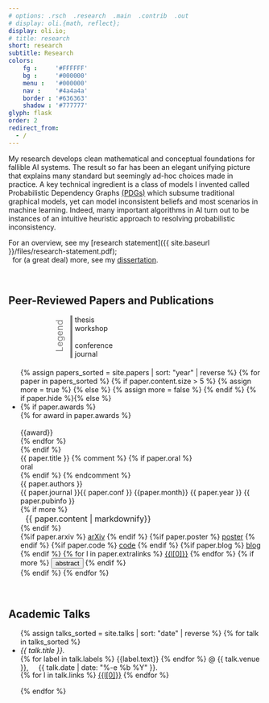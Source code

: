 ```yaml
---
# options: .rsch  .research  .main  .contrib  .out
# display: oli.{math, reflect};
display: oli.io;
# title: research
short: research
subtitle: Research
colors: 
    fg :     '#FFFFFF'
    bg :     '#000000'
    menu :   '#000000'
    nav :    '#4a4a4a'
    border : '#636363'
    shadow : '#777777'
glyph: flask
order: 2
redirect_from:
  - /
---
```



<!-- <h1> Research </h1> -->
<p style="max-width:85ch;">
<!-- I develop clean mathematical foundations for fallable agents.
My work spans machine learning, probabilistic graphical models, information theory, programming languages, category theory, and logic. -->
<!-- My research aims to develop clean, intuitive, and conceptually rich mathematical foundations for agents that are well-suited to modern AI systems.  -->
<!-- My research develops clean and conceptually rich mathematical foundations for AI systems.  -->
My research develops clean mathematical and conceptual foundations for fallible AI systems.
<!-- % I do this by drawing from commonalities across the wide range of fields in which I have expertise, including probabilistic graphical models, information theory, category theory, logic, differential geometry, and machine learning.
% Much of the work I have done in my PhD revolves around a knowledge representation I invented, called a Probabilistic Dependency Graph. -->
The result so far has been an elegant unifying picture that explains many standard but seemingly ad-hoc choices made in practice.
A key technical ingredient is a class of models I invented called
<!-- [Probabilistic Dependency Graphs (PDGs)](https://orichardson.github.io/pdg/), -->
<!-- <a class="paper" href="https://arxiv.org/abs/2012.10800">Probabilistic Dependency Graphs</a> <a href="https://orichardson.github.io/pdg/">(PDGs)</a> -->
Probabilistic Dependency Graphs <a href="https://orichardson.github.io/pdg/">(PDGs)</a>
which
<!-- <a class="paper" href="https://arxiv.org/abs/2012.10800"> -->
subsume traditional graphical models,
<!-- </a> -->
<!-- and admit <a class="paper" href="https://arxiv.org/abs/2311.05580">similarly expensive inference procedures</a>, -->
<!-- yet can model inconsistent beliefs and <a class="paper" href="https://arxiv.org/abs/2202.11862">most scenarios in machine learning</a>.  -->
yet can model inconsistent beliefs and most scenarios in machine learning. 
<!-- This leads to a simple -->
Indeed, many important algorithms in AI turn out to be instances of an intuitive heuristic approach to resolving probabilistic inconsistency. 
</p> 

<!-- The hope is that a principled approach  -->

For an overview, see my 
[research statement]({{ site.baseurl }}/files/research-statement.pdf);  
    &nbsp;&nbsp;for (a great deal) more, see
    <!-- [dissertation]({{ site.baseurl }}/files/oli-dissertation.pdf) -->
    my <span class="thesis-type">
        <a href="{{site.baseurl}}/files/oli-dissertation.pdf" style="color: color-mix(in srgb, var(--accent-color), white 30%) ;">dissertation</a></span>.

<br>

<h2>
<!-- <input class="search" size=13 oninput="this.size = this.value.length" style="background: none; text-align:center;" 
    value="Peer-Reviewed" />  &nbsp; -->
Peer-Reviewed
Papers and Publications 
</h2>

<!-- Legend: -->
<div style="margin-bottom:20px;margin-left:70px;">
    <div style="rotate:-90deg;display:inline-block; color:gray; font-size:large;margin-right:-15px;">Legend</div>
    <div style="display:inline-block;vertical-align:middle;border-left:4px solid gray;padding-left:5px">
        <!-- TODO: make this into a loop... -->
        <div class="thesis-type legenditem">
            <span><i class="fa fa-file" aria-hidden="true"></i></span>
            thesis
        </div>
        <!-- <br> -->
        <div class="workshop-type legenditem">
            <span><i class="fa fa-file" aria-hidden="true"></i></span>
            workshop
        </div>
        <br>
        <div class="conference-type legenditem">
            <span><i class="fa fa-file" aria-hidden="true"></i></span>
            conference
        </div>
        <!-- <br> -->
        <div class="journal-type legenditem">
            <span><i class="fa fa-file" aria-hidden="true"></i></span>
            journal
        </div>
    </div>
</div>



<!-- <h3> Conference Papers </h3> -->
<ul class='paperlist'>
{% assign papers_sorted = site.papers | sort: "year" | reverse %}
{% for paper in papers_sorted %}
{% if paper.content.size > 5 %} {% assign more = true %} {% else %} {% assign more = false %} {% endif %}
{% if paper.hide %}{% else %}
<li class="{{paper.type}}-type accordion-panel">
    {% if paper.awards %}
    <div class="special-tags">
    {% for award in paper.awards %} 
        <div class="special-tag">
            <i class="fa-solid fa-certificate"></i><br/>
            <div class="special-tag-text">{{award}}</div>
        </div>
    {% endfor %}
    </div>
    {% endif %}
    <!-- <b>{{paper.title}}</b><br/> -->
    <!-- <span class="papertitle hangingindent">{{ paper.title }} </span> -->
    <div class="papertitle hangingindent {% if more %}toggle-bbutton{% endif %}">{{ paper.title }}
        {% comment %}
        {% if paper.oral %} 
        <span class="special-tag">
            <i class="fa-solid fa-certificate"></i><br/>
            <div class="special-tag-text">oral</div>
        </span>
        {% endif %}
        {% endcomment %}
    </div>
        <!-- <br/> -->
    <div class="paper-descr {% if more %}toggle-bbutton{% endif %}">
        {{ paper.authors }}
        <br/>
        {{ paper.journal }}{{ paper.conf }} {{paper.month}} {{ paper.year }} {{ paper.pubinfo }}
        <br/>
    </div>
    {% if more %}<div class="extra-content" style="margin-left:10px;font-size:initial;">
        {{ paper.content | markdownify}}
    </div>{% endif %}
    <div class="button-div">
        {%if paper.arxiv %}  <a href="{{paper.arxiv | relative_url}}" class="textbuttonlink">arXiv</a>   {% endif %}
        {%if paper.poster %} <a href="{{paper.poster | relative_url}}" class="textbuttonlink">poster</a>   {% endif %}
        {%if paper.code %}   <a href="{{paper.code | relative_url}}" class="textbuttonlink">code</a>   {% endif %}
        {%if paper.blog %}   <a href="{{paper.blog | relative_url}}" class="textbuttonlink">blog</a>   {% endif %}
        {% for l in paper.extralinks %}
            <a href="{{l[1] | relative_url}}" class="textbuttonlink">{{l[0]}}</a>
        {% endfor %}
        {% if more %}
        <button class="textbuttonlink toggle-button">
            <span class="text-folded">
                abstract <i class="fa-solid fa-circle-chevron-left"></i></span>
            <span class="text-unfolded">
                <i class="fa-solid fa-circle-chevron-up"></i></span>
        </button>
        {% endif %}
    </div>
</li>
{% endif %}
{% endfor %}
</ul>

<br>

<!-- <h2> Various Other Talks </h2> -->
<!-- <h2> Academic Talks </h2> -->
<h2> Academic Talks </h2>

<ul style="--accent-color: lightsteelblue;">
{% assign talks_sorted = site.talks | sort: "date" | reverse %}
{% for talk in talks_sorted %}
    <li> 
    <i> {{ talk.title }}. </i> 
    <br>
    {% for label in talk.labels %}
        <span class="label label-{{label.type}}">{{label.text}}</span>
    {% endfor %}
    <span class="talk-details">@ {{ talk.venue }},
    &nbsp;&nbsp;&nbsp;
    <!-- <br> -->
    {{ talk.date | date: "%-e %b %Y" }}.
    </span>
    <div class="button-div" style="margin-top:-2px;margin-bottom:15px;">
        {% for l in talk.links %}
            <a href="{{l[1] | relative_url}}" class="textbuttonlink">{{l[0]}}</a>
        {% endfor %}
    </div>
    </li>
{% endfor %}
</ul>

<!--- Eventually notes can go here! -->
<!-- 
    * semiringoid notes
    * notes on qualitative PDGs
    * notes on databases and PDGs
    * 
 -->